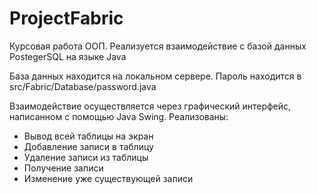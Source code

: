 # ProjectFabric
Курсовая работа ООП. Реализуется взаимодействие с базой данных PostegerSQL на языке Java

База данных находится на локальном сервере. Пароль находится в src/Fabric/Database/password.java

Взаимодействие осуществляется через графический интерфейс, написанном с помощью Java Swing. 
Реализованы:
- Вывод всей таблицы на экран
- Добавление записи в таблицу
- Удаление записи из таблицы
- Получение записи
- Изменение уже существующей записи
